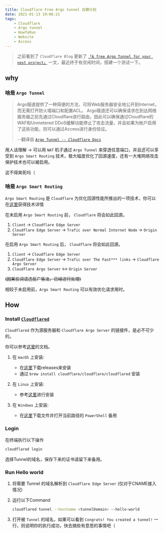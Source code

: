 ```yaml
---
title: Cloudflare Free Argo tunnel 白嫖计划 
date: 2021-01-13 19:06:21
tags:
    - Cloudflare
    - Argo tunnel
    - HowToRun
    - Website
    - Access
---
```

> 之前看到了 `Cloudflare Blog` 更新了 [`「A free Argo Tunnel for your next project」`](https://blog.cloudflare.com/a-free-argo-tunnel-for-your-next-project/) 一文，最近终于有空闲时间，搭建一个测试一下。

<!--more-->

## why

### 啥是 `Argo Tunnel`

> Argo隧道提供了一种简便的方法，可将Web服务器安全地公开到Internet，而无需打开防火墙端口和配置ACL。 Argo隧道还可以确保请求在到达网络服务器之前先通过Cloudflare进行路由，因此可以确保通过Cloudflare的WAF和Unmetered DDoS缓解功能停止了攻击流量，并且如果为帐户启用了这些功能，则可以通过Access进行身份验证。
>
> --翻译自 [`Argo Tunnel -- Cloudflare Docs`](https://developers.cloudflare.com/argo-tunnel/)

用人话理解 -> 可以用 `NAT` 机子通过 `Argo Tunnel` 来穿透任意端口，并且还可以享受到 `Argo Smart Routing` 技术，极大幅度优化了回源速度，还有一大堆网络攻击保护技术也可以被启用。

这不得爽死吗（

### 啥是 `Argo Smart Routing`

`Argo Smart Routing` 是 `Cloudflare` 为优化回源性能所推出的一项技术，你可以在[这里](https://www.cloudflare.com/en-gb/products/argo-smart-routing/)获得技术详情

在未启用 `Argo Smart Routing` 前， `Cloudflare` 将会如此回源。

1. `Client` -> `Cloudflare Edge Server`
2. `Cloudflare Edge Server` -> `Trafic over Normal Internet Node` -> `Origin Server`

在启用 `Argo Smart Routing` 后， `Cloudflare` 将会如此回源。

1. `Client` -> `Cloudflare Edge Server`
2. `Cloudflare Edge Server` -> `Trafic over The Fast*** links` -> `Cloudflare Argo Server`
3. `Cloudflare Argo Server` <-> `Origin Server`

~~(因某些词语违反广告法，已经进行处理)~~

相较于未启用前，`Argo Smart Routing` 可以有效优化请求用时。

## How

### Install [`Cloudflared`](https://github.com/cloudflare/cloudflared)

`Cloudflared` 作为源服务器和 `Cloudflare Argo Server` 的链接件，是必不可少的。

你可以参考[这里](https://github.com/cloudflare/cloudflared#installing-cloudflared)的文档。

1. 在 `macOS` 上安装:
    - 在[这里](https://github.com/cloudflare/cloudflared/releases)下载releases来安装
    - 通过 `brew install cloudflare/cloudflare/cloudflared` 安装

2. 在 `Linux` 上安装:
    - 参考[这里](https://developers.cloudflare.com/argo-tunnel/getting-started/installation#linux)进行安装

3. 在 `Windows` 上安装:
    - 在[这里](https://github.com/cloudflare/cloudflared/releases)下载文件并打开当前路径的 `PowerShell` 备用

### Login

在终端执行以下操作

```bash
cloudflared login
```

选择Tunnel的域名，保存下来的证书请留下来备用。

### Run Hello world

1. 将需要 Tunnel 的域名解析到 `Cloudflare Edge Server` (仅对于CNAME接入情况)
2. 运行以下Command

    ```bash
    cloudflared tunnel --hostname <tunnelDomain> --hello-world
    ```

3. 打开被 `Tunnel` 的域名，如果可以看到 `Congrats! You created a tunnel!` 一行，则说明你的执行成功，快去搞些有意思的事情吧（
